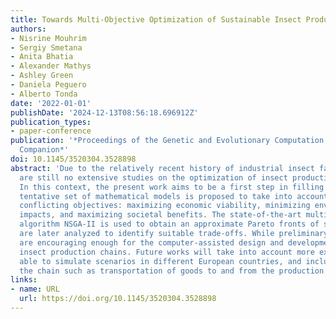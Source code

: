 ```yaml
---
title: Towards Multi-Objective Optimization of Sustainable Insect Production Chains
authors:
- Nisrine Mouhrim
- Sergiy Smetana
- Anita Bhatia
- Alexander Mathys
- Ashley Green
- Daniela Peguero
- Alberto Tonda
date: '2022-01-01'
publishDate: '2024-12-13T08:56:18.696912Z'
publication_types:
- paper-conference
publication: '*Proceedings of the Genetic and Evolutionary Computation Conference
  Companion*'
doi: 10.1145/3520304.3528898
abstract: 'Due to the relatively recent history of industrial insect farming, there
  are still no extensive studies on the optimization of insect production chains.
  In this context, the present work aims to be a first step in filling this gap. A
  tentative set of mathematical models is proposed to take into account three different,
  conflicting objectives: maximizing economic viability, minimizing environmental
  impacts, and maximizing societal benefits. The state-of-the-art multi-objective
  algorithm NSGA-II is used to obtain an approximate Pareto fronts of solutions, that
  are later analyzed to identify suitable trade-offs. While preliminary, the results
  are encouraging enough for the computer-assisted design and development of sustainable
  insect production chains. Future works will take into account more extensive models,
  able to simulate scenarios in different European countries, and include parts of
  the chain such as transportation of goods to and from the production facilities.'
links:
- name: URL
  url: https://doi.org/10.1145/3520304.3528898
---
```

